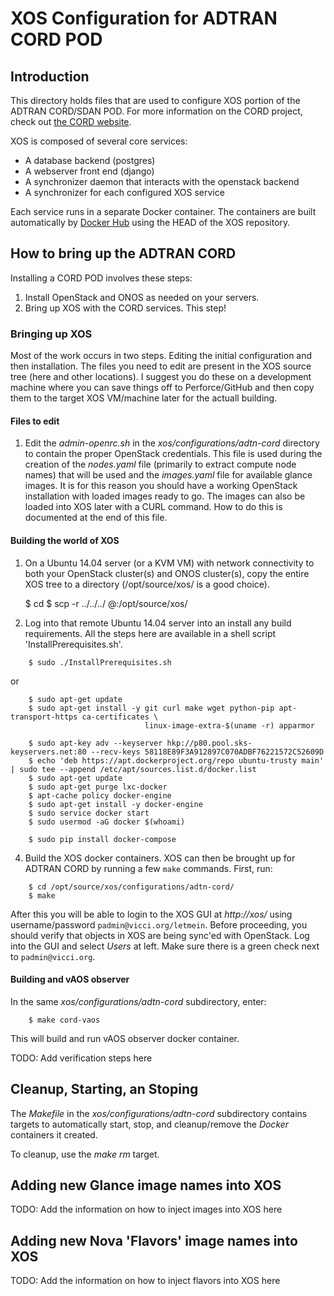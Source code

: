 # XOS Configuration for ADTRAN CORD POD

## Introduction

This directory holds files that are used to configure XOS portion of the ADTRAN CORD/SDAN
POD.  For more information on the CORD project, check out
[the CORD website](http://cord.onosproject.org/).

XOS is composed of several core services:

  * A database backend (postgres)
  * A webserver front end (django)
  * A synchronizer daemon that interacts with the openstack backend
  * A synchronizer for each configured XOS service

Each service runs in a separate Docker container.  The containers are built
automatically by [Docker Hub](https://hub.docker.com/u/xosproject/) using
the HEAD of the XOS repository.

## How to bring up the ADTRAN CORD

Installing a CORD POD involves these steps:
 1. Install OpenStack and ONOS as needed on your servers.
 2. Bring up XOS with the CORD services.  This step!

### Bringing up XOS

Most of the work occurs in two steps.  Editing the initial configuration and then installation.  The files you
need to edit are present in the XOS source tree (here and other locations).  I suggest you do these on a development
machine where you can save things off to Perforce/GitHub and then copy them to the target XOS VM/machine later for
the actuall building.

#### Files to edit

1. Edit the *admin-openrc.sh* in the _xos/configurations/adtn-cord_ directory to contain the proper OpenStack
 credentials.  This file is used during the creation of the *nodes.yaml* file (primarily to extract compute node names)
 that will be used and the *images.yaml* file for available glance images.
 It is for this reason you should have a working OpenStack installation with loaded images ready to go.  The images
 can also be loaded into XOS later with a CURL command.  How to do this is documented at the end of this file.

#### Building the world of XOS

1. On a Ubuntu 14.04 server (or a KVM VM) with network connectivity to both your OpenStack cluster(s) and ONOS
   cluster(s), copy the entire XOS tree to a directory (/opt/source/xos/ is a good choice).

    $ cd <to-this-directory>
    $ scp -r ../../../ <user>@<server>:/opt/source/xos/

2. Log into that remote Ubuntu 14.04 server into an install any build requirements.  All the
   steps here are available in a shell script 'InstallPrerequisites.sh'.
```
    $ sudo ./InstallPrerequisites.sh
```
or
```
    $ sudo apt-get update
    $ sudo apt-get install -y git curl make wget python-pip apt-transport-https ca-certificates \
                              linux-image-extra-$(uname -r) apparmor

    $ sudo apt-key adv --keyserver hkp://p80.pool.sks-keyservers.net:80 --recv-keys 58118E89F3A912897C070ADBF76221572C52609D
    $ echo 'deb https://apt.dockerproject.org/repo ubuntu-trusty main' | sudo tee --append /etc/apt/sources.list.d/docker.list
    $ sudo apt-get update
    $ sudo apt-get purge lxc-docker
    $ apt-cache policy docker-engine
    $ sudo apt-get install -y docker-engine
    $ sudo service docker start
    $ sudo usermod -aG docker $(whoami)

    $ sudo pip install docker-compose
```
4. Build the XOS docker containers. XOS can then be brought up for ADTRAN CORD
   by running a few `make` commands. First, run:
```
    $ cd /opt/source/xos/configurations/adtn-cord/
    $ make
```
After this you will be able to login to the XOS GUI at
*http://xos/* using username/password `padmin@vicci.org/letmein`.
Before proceeding, you should verify that objects in XOS are
being sync'ed with OpenStack.  Log into the GUI and select *Users*
at left.  Make sure there is a green check next to `padmin@vicci.org`.

#### Building and vAOS observer

In the same _xos/configurations/adtn-cord_ subdirectory, enter:
```
    $ make cord-vaos
```
This will build and run vAOS observer docker container.


TODO: Add verification steps here


## Cleanup, Starting, an Stoping

The *Makefile* in the _xos/configurations/adtn-cord_ subdirectory contains targets to automatically
start, stop, and cleanup/remove the _Docker_ containers it created.

To cleanup, use the  *make rm* target.

## Adding new Glance image names into XOS
TODO:  Add the information on how to inject images into XOS here

## Adding new Nova 'Flavors' image names into XOS
TODO:  Add the information on how to inject flavors into XOS here